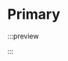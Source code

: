# Primary

:::preview
<div class="upload-image">
    <div class="progress"
         style="--progress: 20"
         role="progressbar"
         aria-valuenow="20"
         aria-valuemin="0"
         aria-valuemax="100"></div>
    <span class="icon"></span>
</div>
:::
